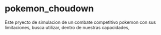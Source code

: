 # pokemon_choudown

Este pryecto de simulacion de un combate competitivo pokemon con sus limitaciones, busca utilizar, dentro de nuestras capacidades, 